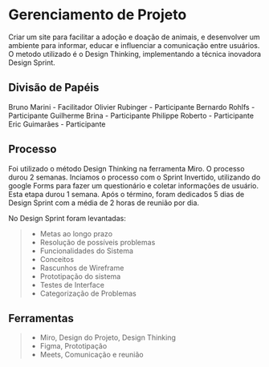 # Gerenciamento de Projeto

Criar um site para facilitar a adoção e doação de animais, e desenvolver um ambiente para informar, educar e influenciar a comunicação entre usuários.
O metodo utilizado é o Design Thinking, implementando a técnica inovadora Design Sprint.

## Divisão de Papéis

Bruno Marini - Facilitador
Olivier Rubinger - Participante
Bernardo Rohlfs - Participante
Guilherme Brina - Participante
Philippe Roberto - Participante
Eric Guimarães - Participante

## Processo

Foi utilizado o método Design Thinking na ferramenta Miro. O processo durou 2 semanas. 
Inciamos o processo com o Sprint Invertido, utilizando do google Forms para fazer um questionário e coletar informações de usuário. Esta etapa durou 1 semana.
Após o término, foram dedicados 5 dias de Design Sprint com a média de 2 horas de reunião por dia. 

No Design Sprint foram levantadas:
> - Metas ao longo prazo
> - Resolução de possíveis problemas
> - Funcionalidades do Sistema
> - Conceitos
> - Rascunhos de Wireframe
> - Prototipação do sistema
> - Testes de Interface
> - Categorização de Problemas

## Ferramentas

> - Miro, Design do Projeto, Design Thinking
> - Figma, Prototipação
> - Meets, Comunicação e reunião


